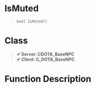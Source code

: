 # IsMuted
> `bool IsMuted()`
# Class
> __✔ Server: CDOTA_BaseNPC__  
> __✔ Client: C_DOTA_BaseNPC__  
# Function Description

